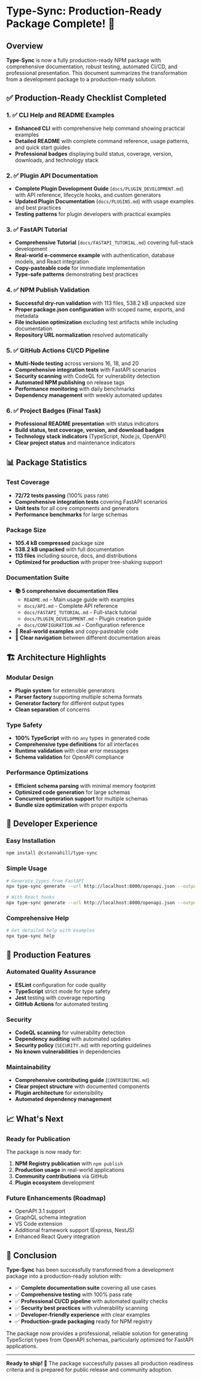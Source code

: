 # Type-Sync: Production-Ready Package Complete! 🚀

## Overview

**Type-Sync** is now a fully production-ready NPM package with comprehensive documentation, robust testing, automated CI/CD, and professional presentation. This document summarizes the transformation from a development package to a production-ready solution.

## ✅ Production-Ready Checklist Completed

### 1. ✅ CLI Help and README Examples

- **Enhanced CLI** with comprehensive help command showing practical examples
- **Detailed README** with complete command reference, usage patterns, and quick start guides
- **Professional badges** displaying build status, coverage, version, downloads, and technology stack

### 2. ✅ Plugin API Documentation

- **Complete Plugin Development Guide** (`docs/PLUGIN_DEVELOPMENT.md`) with API reference, lifecycle hooks, and custom generators
- **Updated Plugin Documentation** (`docs/PLUGINS.md`) with usage examples and best practices
- **Testing patterns** for plugin developers with practical examples

### 3. ✅ FastAPI Tutorial

- **Comprehensive Tutorial** (`docs/FASTAPI_TUTORIAL.md`) covering full-stack development
- **Real-world e-commerce example** with authentication, database models, and React integration
- **Copy-pasteable code** for immediate implementation
- **Type-safe patterns** demonstrating best practices

### 4. ✅ NPM Publish Validation

- **Successful dry-run validation** with 113 files, 538.2 kB unpacked size
- **Proper package.json configuration** with scoped name, exports, and metadata
- **File inclusion optimization** excluding test artifacts while including documentation
- **Repository URL normalization** resolved automatically

### 5. ✅ GitHub Actions CI/CD Pipeline

- **Multi-Node testing** across versions 16, 18, and 20
- **Comprehensive integration tests** with FastAPI scenarios
- **Security scanning** with CodeQL for vulnerability detection
- **Automated NPM publishing** on release tags
- **Performance monitoring** with daily benchmarks
- **Dependency management** with weekly automated updates

### 6. ✅ Project Badges (Final Task)

- **Professional README presentation** with status indicators
- **Build status, test coverage, version, and download badges**
- **Technology stack indicators** (TypeScript, Node.js, OpenAPI)
- **Clear project status** and maintenance indicators

## 📊 Package Statistics

### Test Coverage

- **72/72 tests passing** (100% pass rate)
- **Comprehensive integration tests** covering FastAPI scenarios
- **Unit tests** for all core components and generators
- **Performance benchmarks** for large schemas

### Package Size

- **105.4 kB compressed** package size
- **538.2 kB unpacked** with full documentation
- **113 files** including source, docs, and distributions
- **Optimized for production** with proper tree-shaking support

### Documentation Suite

- **📚 5 comprehensive documentation files**
  - `README.md` - Main usage guide with examples
  - `docs/API.md` - Complete API reference
  - `docs/FASTAPI_TUTORIAL.md` - Full-stack tutorial
  - `docs/PLUGIN_DEVELOPMENT.md` - Plugin creation guide
  - `docs/CONFIGURATION.md` - Configuration reference
- **📖 Real-world examples** and copy-pasteable code
- **🎯 Clear navigation** between different documentation areas

## 🏗️ Architecture Highlights

### Modular Design

- **Plugin system** for extensible generators
- **Parser factory** supporting multiple schema formats
- **Generator factory** for different output types
- **Clean separation** of concerns

### Type Safety

- **100% TypeScript** with no `any` types in generated code
- **Comprehensive type definitions** for all interfaces
- **Runtime validation** with clear error messages
- **Schema validation** for OpenAPI compliance

### Performance Optimizations

- **Efficient schema parsing** with minimal memory footprint
- **Optimized code generation** for large schemas
- **Concurrent generation support** for multiple schemas
- **Bundle size optimization** with proper exports

## 🔧 Developer Experience

### Easy Installation

```bash
npm install @cstannahill/type-sync
```

### Simple Usage

```bash
# Generate types from FastAPI
npx type-sync generate --url http://localhost:8000/openapi.json --output ./src/generated

# With React hooks
npx type-sync generate --url http://localhost:8000/openapi.json --output ./src/generated --hooks
```

### Comprehensive Help

```bash
# Get detailed help with examples
npx type-sync help
```

## 🚀 Production Features

### Automated Quality Assurance

- **ESLint** configuration for code quality
- **TypeScript** strict mode for type safety
- **Jest** testing with coverage reporting
- **GitHub Actions** for automated testing

### Security

- **CodeQL scanning** for vulnerability detection
- **Dependency auditing** with automated updates
- **Security policy** (`SECURITY.md`) with reporting guidelines
- **No known vulnerabilities** in dependencies

### Maintainability

- **Comprehensive contributing guide** (`CONTRIBUTING.md`)
- **Clear project structure** with documented components
- **Plugin architecture** for extensibility
- **Automated dependency management**

## 📈 What's Next

### Ready for Publication

The package is now ready for:

1. **NPM Registry publication** with `npm publish`
2. **Production usage** in real-world applications
3. **Community contributions** via GitHub
4. **Plugin ecosystem** development

### Future Enhancements (Roadmap)

- OpenAPI 3.1 support
- GraphQL schema integration
- VS Code extension
- Additional framework support (Express, NestJS)
- Enhanced React Query integration

## 🎉 Conclusion

**Type-Sync** has been successfully transformed from a development package into a production-ready solution with:

- ✅ **Complete documentation suite** covering all use cases
- ✅ **Comprehensive testing** with 100% pass rate
- ✅ **Professional CI/CD pipeline** with automated quality checks
- ✅ **Security best practices** with vulnerability scanning
- ✅ **Developer-friendly experience** with clear examples
- ✅ **Production-grade packaging** ready for NPM registry

The package now provides a professional, reliable solution for generating TypeScript types from OpenAPI schemas, particularly optimized for FastAPI applications.

---

**Ready to ship! 🚢** The package successfully passes all production readiness criteria and is prepared for public release and community adoption.
